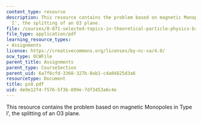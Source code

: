 ```yaml
---
content_type: resource
description: This resource contains the problem based on magnetic Monopoles in Type
  I', the splitting of an O3 plane.
file: /courses/8-871-selected-topics-in-theoretical-particle-physics-branes-and-gauge-theory-dynamics-fall-2004/de9e12f4f5765f3b899e7df3453a6c4e_ps8.pdf
file_type: application/pdf
learning_resource_types:
- Assignments
license: https://creativecommons.org/licenses/by-nc-sa/4.0/
ocw_type: OCWFile
parent_title: Assignments
parent_type: CourseSection
parent_uid: 6a7f6cfd-3368-327b-8ab1-c4a04825d3a6
resourcetype: Document
title: ps8.pdf
uid: de9e12f4-f576-5f3b-899e-7df3453a6c4e
---
```

This resource contains the problem based on magnetic Monopoles in Type I', the splitting of an O3 plane.